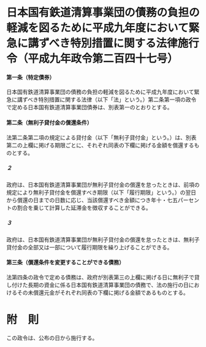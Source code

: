 # 日本国有鉄道清算事業団の債務の負担の軽減を図るために平成九年度において緊急に講ずべき特別措置に関する法律施行令（平成九年政令第二百四十七号）
#### 第一条（特定債券）
日本国有鉄道清算事業団の債務の負担の軽減を図るために平成九年度において緊急に講ずべき特別措置に関する法律（以下「法」という。）第二条第一項の政令で定める日本国有鉄道清算事業団債券は、別表第一のとおりとする。
#### 第二条（無利子貸付金の償還条件）
法第二条第二項の規定による貸付金（以下「無利子貸付金」という。）は、別表第二の上欄に掲げる期限ごとに、それぞれ同表の下欄に掲げる金額を償還するものとする。
##### ２
政府は、日本国有鉄道清算事業団が無利子貸付金の償還を怠ったときは、前項の規定により無利子貸付金を償還すべき期限（以下「履行期限」という。）の翌日から償還の日までの日数に応じ、当該償還すべき金額につき年十・七五パーセントの割合を乗じて計算した延滞金を徴収することができる。
##### ３
政府は、日本国有鉄道清算事業団が無利子貸付金の償還を怠ったときは、無利子貸付金の全部又は一部について履行期限を繰り上げることができる。
#### 第三条（償還条件を変更することができる債務）
法第四条の政令で定める債務は、政府が別表第三の上欄に掲げる日に無利子で貸し付けた長期の資金に係る日本国有鉄道清算事業団の債務で、法の施行の日におけるその未償還元金がそれぞれ同表の下欄に掲げる金額であるものとする。
# 附　則
この政令は、公布の日から施行する。

